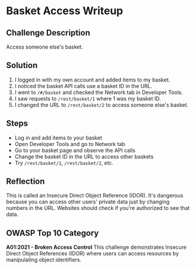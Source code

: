 # Basket Access Writeup

## Challenge Description
Access someone else's basket.

## Solution
1. I logged in with my own account and added items to my basket.
2. I noticed the basket API calls use a basket ID in the URL.
3. I went to `/#/basket` and checked the Network tab in Developer Tools.
4. I saw requests to `/rest/basket/1` where 1 was my basket ID.
5. I changed the URL to `/rest/basket/2` to access someone else's basket.

## Steps
- Log in and add items to your basket
- Open Developer Tools and go to Network tab
- Go to your basket page and observe the API calls
- Change the basket ID in the URL to access other baskets
- Try `/rest/basket/1`, `/rest/basket/2`, etc.

## Reflection
This is called an Insecure Direct Object Reference (IDOR). It's dangerous because you can access other users' private data just by changing numbers in the URL. Websites should check if you're authorized to see that data.

## OWASP Top 10 Category
**A01:2021 - Broken Access Control**
This challenge demonstrates Insecure Direct Object References (IDOR) where users can access resources by manipulating object identifiers.